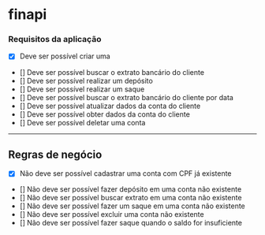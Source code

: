 # finapi

### Requisitos da aplicação

- [x] Deve ser possível criar uma
- [] Deve ser possível buscar o extrato bancário do cliente
- [] Deve ser possível realizar um depósito
- [] Deve ser possível realizar um saque
- [] Deve ser possível buscar o extrato bancário do cliente por data
- [] Deve ser possível atualizar dados da conta do cliente
- [] Deve ser possível obter dados da conta do cliente
- [] Deve ser possível deletar uma conta

---

## Regras de negócio

- [x] Não deve ser possível cadastrar uma conta com CPF já existente
- [] Não deve ser possível fazer depósito em uma conta não existente
- [] Não deve ser possível buscar extrato em uma conta não existente
- [] Não deve ser possível fazer um saque em uma conta não existente
- [] Não deve ser possível excluir uma conta não existente
- [] Não deve ser possível fazer saque quando o saldo for insuficiente
